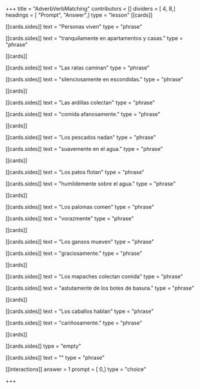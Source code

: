 +++
title = "AdverbVerbMatching"
contributors = []
dividers = [ 4, 8,]
headings = [ "Prompt", "Answer",]
type = "lesson"
[[cards]]

[[cards.sides]]
text = "Personas viven"
type = "phrase"

[[cards.sides]]
text = "tranquilamente en apartamentos y casas."
type = "phrase"

[[cards]]

[[cards.sides]]
text = "Las ratas caminan"
type = "phrase"

[[cards.sides]]
text = "silenciosamente en escondidas."
type = "phrase"

[[cards]]

[[cards.sides]]
text = "Las ardillas colectan"
type = "phrase"

[[cards.sides]]
text = "comida afanosamente."
type = "phrase"

[[cards]]

[[cards.sides]]
text = "Los pescados nadan"
type = "phrase"

[[cards.sides]]
text = "suavemente en el agua."
type = "phrase"

[[cards]]

[[cards.sides]]
text = "Los patos flotan"
type = "phrase"

[[cards.sides]]
text = "humildemente sobre el agua."
type = "phrase"

[[cards]]

[[cards.sides]]
text = "Los palomas comen"
type = "phrase"

[[cards.sides]]
text = "vorazmente"
type = "phrase"

[[cards]]

[[cards.sides]]
text = "Los gansos mueven"
type = "phrase"

[[cards.sides]]
text = "graciosamente."
type = "phrase"

[[cards]]

[[cards.sides]]
text = "Los mapaches colectan comida"
type = "phrase"

[[cards.sides]]
text = "astutamente de los botes de basura."
type = "phrase"

[[cards]]

[[cards.sides]]
text = "Los caballos hablan"
type = "phrase"

[[cards.sides]]
text = "cariñosamente."
type = "phrase"

[[cards]]

[[cards.sides]]
type = "empty"

[[cards.sides]]
text = ""
type = "phrase"

[[interactions]]
answer = 1
prompt = [ 0,]
type = "choice"

+++

